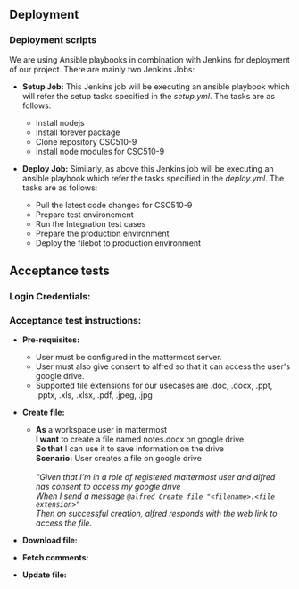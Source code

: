 ## Deployment

### Deployment scripts

We are using Ansible playbooks in combination with Jenkins for deployment of our project.
There are mainly two Jenkins Jobs:

* **Setup Job:** This Jenkins job will be executing an ansible playbook which will refer the setup tasks specified in the *setup.yml*. The tasks are as follows:
  * Install nodejs
  * Install forever package
  * Clone repository CSC510-9
  * Install node modules for CSC510-9

* **Deploy Job:** Similarly, as above this Jenkins job will be executing an ansible playbook which refer the tasks specified in the *deploy.yml*. The tasks are as follows:
  * Pull the latest code changes for CSC510-9
  * Prepare test environement
  * Run the Integration test cases
  * Prepare the production environment
  * Deploy the filebot to production environment



## Acceptance tests

### Login Credentials:

### Acceptance test instructions:

* **Pre-requisites:**
   * User must be configured in the mattermost server.
   * User must also give consent to alfred so that it can access the user's google drive.
   * Supported file extensions for our usecases are .doc, .docx, .ppt, .pptx, .xls, .xlsx, .pdf, .jpeg, .jpg

* **Create file:**
   * **As** a workspace user in mattermost</br>
     **I want** to create a file named notes.docx on google drive<br>
     **So that** I can use it to save information on the drive<br>
     **Scenario:** User creates a file on google drive<br><br>
     *“Given that I’m in a role of registered mattermost user and alfred has consent to access my google drive<br>
     When I send a message ```@alfred Create file "<filename>.<file extension>"```<br>
     Then on successful creation, alfred responds with the web link to access the file.*<br>
     
* **Download file:**
* **Fetch comments:**
* **Update file:**

